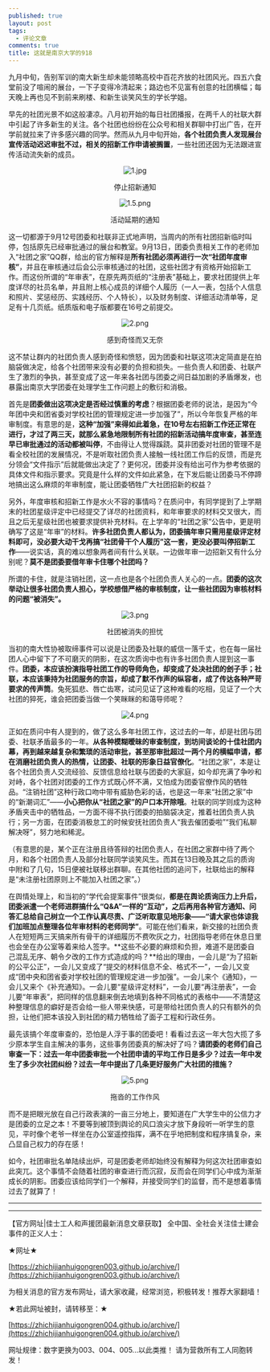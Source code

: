 ```yaml
---
published: true
layout: post
tags:
  - 评论文章
comments: true
title: 这就是南京大学的918
---
```



九月中旬，告别军训的南大新生却未能领略高校中百花齐放的社团风光。四五六食堂前没了喧闹的展台，一下子变得冷清起来；路边也不见富有创意的社团横幅；每天晚上再也见不到前来刷楼、和新生谈笑风生的学长学姐。

早先的社团光景不如这般凄凉。八月初开始的每日社团播报，在两千人的社联大群中引起了许多新生的关注。各个社团也纷纷在公众号和相关群聊中打出广告，在开学前就拉来了许多感兴趣的同学。然而从九月中旬开始，**各个社团负责人发现展台宣传活动迟迟审批不过，相关的招新工作申请被搁置**，一些社团还因为无法跟进宣传活动流失新的成员。

<center>

<img src="https://i.loli.net/2018/09/18/5ba0fadc737b3.jpg" alt="1.jpg" title="1.jpg" />

停止招新通知

<img src="https://i.loli.net/2018/09/18/5ba0fc2fd8463.png" alt="1.5.png" title="1.5.png" />

活动延期的通知

</center>

这一切都源于9月12号团委和社联非正式地声明，当周内的所有社团招新临时叫停，包括原先已经审批通过的展台和教室。9月13日，团委负责相关工作的老师加入“社团之家”QQ群，给出的官方解释是**所有社团必须再进行一次“社团年度审核”**，并且在审核通过后会公示审核通过的社团，这些社团才有资格开始招新工作。而这份所谓的“年审表”，在原先两页纸的“注册表”基础上，要求社团提供上年度详尽的社员名单，并且附上核心成员的详细个人履历（一人一表，包括个人信息和照片、奖惩经历、实践经历、个人特长），以及财务制度、详细活动清单等，足足有十几页纸。纸质版和电子版都要在16号之前提交。

<center>

<img src="https://i.loli.net/2018/09/18/5ba0fae065675.png" alt="2.png" title="2.png" />

感到奇怪而又无奈

</center>

这不禁让群内的社团负责人感到奇怪和愤怒，因为团委和社联这项决定简直是在拍脑袋做决定，给各个社团带来没有必要的负担和损失。一些负责人和团委、社联产生了激烈的争执，甚至变成了这一年来各社团与团委之间日益加剧的矛盾爆发，也暴露出南京大学团委在处理学生工作问题上的敷衍和消极。

首先是**团委做出这项决定是否经过慎重的考虑**？根据团委老师的说法，是因为“今年团中央和团省委对学校社团的管理规定进一步加强了”，所以今年恢复严格的年审制度。有意思的是，**这种“加强”来得如此着急，在10号左右招新工作还正常在进行，才过了两三天，就那么紧急地限制所有社团的招新活动搞年度审查，甚至连早已审批通过的活动都被叫停**，不由得让人觉得蹊跷。莫非团委对社团的管理不是看全校社团的发展情况，不是听取社团负责人接触一线社团工作后的反馈，而是充分领会“文件指示”后就能做出决定了？更何况，团委并没有给出可作为参考依据的具体文件和指示要求。究竟是什么样的文件如此紧急，在下发后能让团委马不停蹄地搞出这么麻烦的年审制度，能让团委牺牲广大社团招新的权益？

另外，年度审核和招新工作是水火不容的事情吗？在质问中，有同学提到了上学期末的社团星级评定中已经提交了详尽的社团资料，和年审要求的材料交叉很大，而且之后无星级社团也被要求提供补充材料。在上学年的“社团之家”公告中，更是明确写了这是“年审”的材料。**许多社团负责人都认为，团委搞年审只需用星级评定材料即可，没必要大动干戈再搞“社团骨干个人履历”这一套，更没必要叫停招新工作**——说实话，真的难以想象两者间有什么关联。一边做年审一边招新又有什么分别呢？**莫不是团委要借年审卡住哪个社团吗？**

所谓的卡住，就是注销社团，这一点也是各个社团负责人关心的一点。**团委的这次举动让很多社团负责人担心，学校想借严格的审核制度，让一些社团因为审核材料的问题“被消失”。**

<center>

<img src="https://i.loli.net/2018/09/18/5ba0fadceca33.png" alt="3.png" title="3.png" />

社团被消失的担忧

</center>

当初的南大性协被取缔事件可以说是让团委及社联的威信一落千丈，也在每一届社团人心中留下了不可磨灭的阴影，在这次质询中也有许多社团负责人提到这一事件。**团委，本应该扮演指导社团工作的导师角色，却变成了处决社团的刽子手；社联，本应该秉持为社团服务的宗旨，却成了默不作声的纵容者，成了传达各种严苛要求的传声筒**。兔死狐悲、唇亡齿寒，试问见证了这种难看的吃相，见证了一个大社团的猝死，谁会把团委当做一个笑眯眯的和蔼导师呢？

<center>

<img src="https://i.loli.net/2018/09/18/5ba0fadfd2088.png" alt="4.png" title="4.png" />

</center>

正如在质问中有人提到的，做了这么多年社团工作，这过去的一年，却是社团与团委、社联矛盾最多的一年。**从各种模糊暧昧的审查制度，到坊间谈论的十佳社团内幕，再到越来越复杂和繁琐的活动审批，甚至那审批超过一两个月的横幅申请，都在消磨社团负责人的热情，让团委、社联的形象日益官僚化**。“社团之家”，本是让各个社团负责人交流经验、反馈信息给社联与团委的大家庭，如今却充满了争吵和对峙，各个社团对团委的工作方式既心怀不满，又怕成为团委官僚作风的牺牲品。“注销社团”这种行政口吻中带有威胁色彩的话，也是这一年来“社团之家”中的“新潮词汇”——**小心把你从“社团之家”的户口本开除哦**。社联的同学则成为这种矛盾夹击中的牺牲品，一方面不得不执行团委的拍脑袋决定，推着社团负责人执行；另一方面，在团委消极怠工的时候安抚社团负责人“我去催团委啦”“我们私聊解决呀”，努力地和稀泥。

（有意思的是，某个正在注册且待答辩的社团负责人，在社团之家群中待了两个月，和各个社团负责人及部分社联同学谈笑风生。而其在13日晚及其之后的质询中附和了几句，15日便被社联移出群聊。在其他社团的追问下，社联给出的解释是“未注册社团原则上不能加入社团之家”。）

在舆情处理上，和当初的“学代会提案事件”很类似，**都是在舆论质询压力上升后，团委派遣一个老师进群搞什么“Q&A”一样的“互动”，之后再用各种官方通知、问答汇总给自己树立一个工作认真尽责、广泛听取意见地形象——“请大家也体谅我们加班加点整理各位年审材料的老师同学”**。可能在他们看来，新交接的社团负责人在短短两三天搞来所有骨干的详细履历不费吹灰之力，社团指导老师在休息日里也会坐在办公室等着来给人签字。**这些不必要的麻烦和负担，难道不是团委自己混乱无序、朝令夕改的工作方式造成的吗？**给出的理由，一会儿是“为了招新的公平公正”，一会儿又变成了“提交的材料信息不全、格式不一”，一会儿又变成“团中央和团省委对学校社团的管理规定进一步加强”。一会儿来个《通知》，一会儿又来个《补充通知》。一会儿要“星级评定材料”，一会儿要“再注册表”，一会儿要“年审表”，把同样的信息翻来倒去地填到各种不同格式的表格中——不清楚这种整理信息的癖好是否会给一些人带来快感，可是带给社团负责人的只有额外的负担，让他们把本该投入到社团的精力牺牲给了面子工程和行政任务。

最先该搞个年度审查的，恐怕是人浮于事的团委吧！看看过去这一年大包大揽了多少原本学生自主解决的事务，这些事务团委真的解决好了吗？**请团委的老师们自己审查一下：过去一年中团委审批一个社团申请的平均工作日是多少？过去一年中发生了多少次社团纠纷？过去一年中提出了几条更好服务广大社团的措施？**

<center>

<img src="https://i.loli.net/2018/09/18/5ba0fae0adeec.png" alt="5.png" title="5.png" />

拖沓的工作作风

</center>

而不是把眼光放在自己行政表演的一亩三分地上，要知道在广大学生中的公信力才是团委的立足之本！不要等到被顶到舆论的风口浪尖才放下身段听一听学生的意见，平时像个老爷一样坐在办公室遥控指挥，满不在乎地把制度和程序搞复杂，来凸显自己权力的存在感！

如今，社团审批名单陆续出炉，可是团委老师却始终没有解释为何这次社团审查如此突兀。这个事情不会随着社团的审查进行而沉寂，反而会在同学们心中成为渐渐成长的阴影。团委应该给同学们一个解释，并接受同学们的监督，而不是想着事情过去了就算了！



---

---

【官方网址|佳士工人和声援团最新消息文章获取】
全中国、全社会关注佳士建会事件的正义人士：

★网址★

[https://zhichijianhuigongren003.github.io/archive/](https://zhichijianhuigongren003.github.io/archive/)

为相关消息的官方发布网址，请大家收藏，经常浏览，积极转发！推荐大家翻墙！

★若此网址被封，请转移至：★

[https://zhichijianhuigongren004.github.io/archive/](https://zhichijianhuigongren004.github.io/archive/)

网址规律：数字更换为003、004、005...以此类推！
请为营救所有工人同胞转发！
